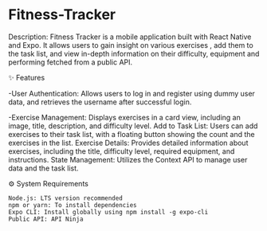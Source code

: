 # Fitness-Tracker 
Description: Fitness Tracker is a mobile application built with React Native and Expo. It allows users to gain insight on various exercises , add them to the task list, and view in-depth information on their difficulty, equipment and performing fetched from a public API. 

✨ Features

-User Authentication: Allows users to log in and register using dummy user data, and retrieves the username after successful login.

-Exercise Management: Displays exercises in a card view, including an image, title, description, and difficulty level.
Add to Task List: Users can add exercises to their task list, with a floating button showing the count and the exercises in the list.
Exercise Details: Provides detailed information about exercises, including the title, difficulty level, required equipment, and instructions.
State Management: Utilizes the Context API to manage user data and the task list.
   
⚙️ System Requirements

    Node.js: LTS version recommended
    npm or yarn: To install dependencies
    Expo CLI: Install globally using npm install -g expo-cli
    Public API: API Ninja
